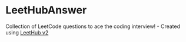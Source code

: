 # LeetHubAnswer
Collection of LeetCode questions to ace the coding interview! - Created using [LeetHub v2](https://github.com/arunbhardwaj/LeetHub-2.0)
